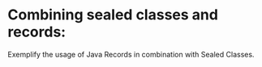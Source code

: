 # Combining sealed classes and records:

Exemplify the usage of Java Records in combination with Sealed Classes.